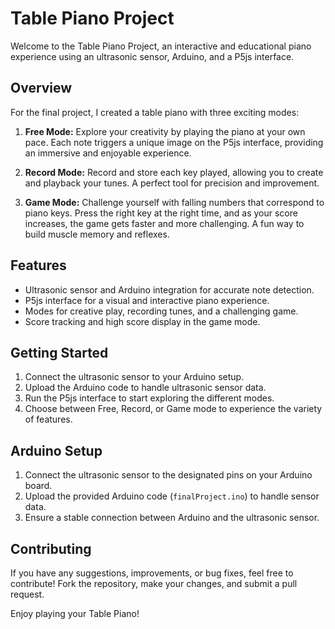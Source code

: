 # Table Piano Project

Welcome to the Table Piano Project, an interactive and educational piano experience using an ultrasonic sensor, Arduino, and a P5js interface.

## Overview

For the final project, I created a table piano with three exciting modes:

1. **Free Mode:** Explore your creativity by playing the piano at your own pace. Each note triggers a unique image on the P5js interface, providing an immersive and enjoyable experience.

2. **Record Mode:** Record and store each key played, allowing you to create and playback your tunes. A perfect tool for precision and improvement.

3. **Game Mode:** Challenge yourself with falling numbers that correspond to piano keys. Press the right key at the right time, and as your score increases, the game gets faster and more challenging. A fun way to build muscle memory and reflexes.

## Features

- Ultrasonic sensor and Arduino integration for accurate note detection.
- P5js interface for a visual and interactive piano experience.
- Modes for creative play, recording tunes, and a challenging game.
- Score tracking and high score display in the game mode.

## Getting Started

1. Connect the ultrasonic sensor to your Arduino setup.
2. Upload the Arduino code to handle ultrasonic sensor data.
3. Run the P5js interface to start exploring the different modes.
4. Choose between Free, Record, or Game mode to experience the variety of features.

## Arduino Setup

1. Connect the ultrasonic sensor to the designated pins on your Arduino board.
2. Upload the provided Arduino code (`finalProject.ino`) to handle sensor data.
3. Ensure a stable connection between Arduino and the ultrasonic sensor.

## Contributing

If you have any suggestions, improvements, or bug fixes, feel free to contribute! Fork the repository, make your changes, and submit a pull request.

Enjoy playing your Table Piano!
